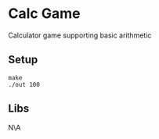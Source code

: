 # Calc Game
Calculator game supporting basic arithmetic
## Setup
```shell
make
./out 100
```
## Libs
N\A
